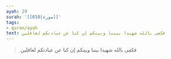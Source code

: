 ```yaml
---
ayah: 29
surah: '[[010|سورة]]'
tags:
- quran/ayah
text: فكفى بالله شهيدا بيننا وبينكم إن كنا عن عبادتكم لغافلين
---
```

> فكفى بالله شهيدا بيننا وبينكم إن كنا عن عبادتكم لغافلين
